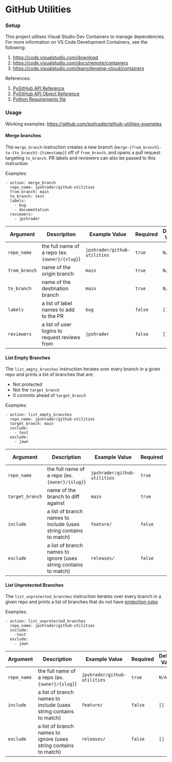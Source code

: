 # GitHub Utilities

### Setup

This project utilises Visual Studio Dev Containers to manage dependencies. For more information on VS Code Development Containers, see the following:
1. https://code.visualstudio.com/download
2. https://code.visualstudio.com/docs/remote/containers
3. https://code.visualstudio.com/learn/develop-cloud/containers

References:
1. [PyGitHub API Reference](https://pygithub.readthedocs.io/en/latest/apis.html)
2. [PyGitHub API Object Reference](https://pygithub.readthedocs.io/en/latest/github_objects.html)
3. [Python Requirements file](https://pip.pypa.io/en/stable/reference/requirements-file-format/)

### Usage 

Working examples: https://github.com/jpshrader/github-utilities-examples

#### Merge branches

The `merge_branch` instruction creates a new branch (`merge-{from_branch}-to-{to_branch}-{timestamp}`) off of `from_branch`, and opens a pull request targeting `to_branch`. PR labels and reviewers can also be passed to this instruction

Examples:
```
- action: merge_branch
  repo_name: jpshrader/github-utilities
  from_branch: main
  to_branch: test
  labels:
    - bug
    - documentation
  reviewers:
    - jpshrader
```

| Argument      | Description                                    | Example Value                | Required | Default Value |
|---------------|------------------------------------------------|------------------------------|----------|---------------|
| `repo_name`   | the full name of a repo (ex. `{owner}/{slug}`) | `jpshrader/github-utilities` | `true`   | `N/A`         |
| `from_branch` | name of the origin branch                      | `main`                       | `true`   | `N/A`         |
| `to_branch`   | name of the destination branch                 | `main`                       | `true`   | `N/A`         |
| `labels`      | a list of label names to add to the PR         | `bug`                        | `false`  | `[]`          |
| `reviewers`   | a list of user logins to request reviews from  | `jpshrader`                  | `false`  | `[]`          |

#### List Empty Branches

The `list_empty_branches` instruction iterates over every branch in a given repo and prints a list of branches that are:
 - Not protected
 - Not the `target_branch`
 - 0 commits ahead of `target_branch`

Examples:
```
- action: list_empty_branches
  repo_name: jpshrader/github-utilities
  target_branch: main
  include:
    - test
  exclude: 
    - jawn
```

| Argument        | Description                                                       | Example Value                | Required | Default Value          |
|-----------------|-------------------------------------------------------------------|------------------------------|----------|------------------------|
| `repo_name`     | the full name of a repo (ex. `{owner}/{slug}`)                    | `jpshrader/github-utilities` | `true`   | `N/A`                  |
| `target_branch` | name of the branch to diff against                                | `main`                       | `true`   | Default branch of repo |
| `include`       | a list of branch names to include (uses string contains to match) | `feature/`                   | `false`  | `[]`                   |
| `exclude`       | a list of branch names to ignore (uses string contains to match)  | `releases/`                  | `false`  | `[]`                   |

#### List Unprotected Branches

The `list_unprotected_branches` instruction iterates over every branch in a given repo and prints a list of branches that do not have [protection rules](https://docs.github.com/en/repositories/configuring-branches-and-merges-in-your-repository/defining-the-mergeability-of-pull-requests/about-protected-branches)

Examples:
```
- action: list_unprotected_branches
  repo_name: jpshrader/github-utilities
  include:
    -test
  exclude: 
    - jawn
```

| Argument        | Description                                                       | Example Value                | Required | Default Value          |
|-----------------|-------------------------------------------------------------------|------------------------------|----------|------------------------|
| `repo_name`     | the full name of a repo (ex. `{owner}/{slug}`)                    | `jpshrader/github-utilities` | `true`   | `N/A`                  |
| `include`       | a list of branch names to include (uses string contains to match) | `feature/`                   | `false`  | `[]`                   |
| `exclude`       | a list of branch names to ignore (uses string contains to match)  | `releases/`                  | `false`  | `[]`                   |
